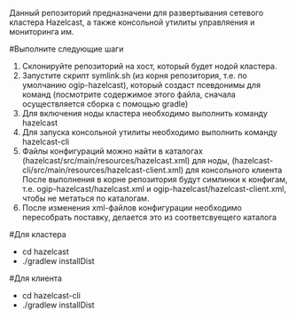 Данный репозиторий предназначени для развертывания сетевого кластера Hazelcast, а также консольной утилиты управляения и мониторинга им.

#Выполните следующие шаги

1.	Склонируйте репозиторий на хост, который будет нодой кластера.
2.	Запустите скрипт symlink.sh (из корня репозитория, т.е. по умолчанию ogip-hazelcast), который создаст псевдонимы для команд (посмотрите содержимое этого файла, сначала осуществляется сборка с помощью gradle)
3.	Для включения ноды кластера необходимо выполнить команду hazelcast
4.	Для запуска консольной утилиты необходимо выполнить команду hazelcast-cli
5.  Файлы конфигураций можно найти в каталогах (hazelcast/src/main/resources/hazelcast.xml) для ноды, (hazelcast-cli/src/main/resources/hazelcast-client.xml) для консольного клиента
    После выполнения в корне репозитория будут симлинки к конфигам, т.е. ogip-hazelcast/hazelcast.xml и ogip-hazelcast/hazelcast-client.xml, чтобы не метаться по каталогам.
6.  После изменения xml-файлов конфигурации необходимо пересобрать поставку, делается это из соответсвуещего каталога

#Для кластера
- cd hazelcast
- ./gradlew installDist

#Для клиента
- cd hazelcast-cli
- ./gradlew installDist

